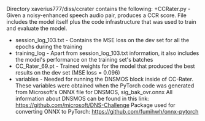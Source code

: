 Directory xaverius777/diss/ccrater contains the following:
+CCRater.py - Given a noisy-enhanced speech audio pair, produces a CCR score. File includes the model itself plus the code infrastructure that was used to train and evaluate the model. 
+ session_log_103.txt - Contains the MSE loss on the dev set for all the epochs during the training
+ training_log - Apart from session_log_103.txt information, it also includes the model's performance on the training set's batches
+ CC_Rater_69.pt - Trained weights for the model that produced the best results on the dev set (MSE loss = 0.096)
+ variables - Needed for running the DNSMOS block inside of CC-Rater. These variables were obtained when the PyTorch code was generated from Microsoft's ONNX file for DNSMOS, sig_bak_ovr.onnx
All information about DNSMOS can be found in this link: https://github.com/microsoft/DNS-Challenge
Package used for converting ONNX to PyTorch: https://github.com/fumihwh/onnx-pytorch
